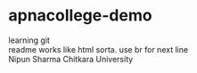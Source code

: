 # apnacollege-demo
learning git
<br>
readme works like html sorta. use br for next line
<br>
Nipun Sharma
Chitkara University
